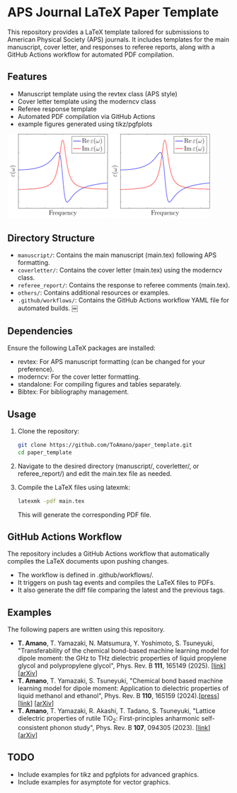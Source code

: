 # APS Journal LaTeX Paper Template

This repository provides a LaTeX template tailored for submissions to American Physical Society (APS) journals. It includes templates for the main manuscript, cover letter, and responses to referee reports, along with a GitHub Actions workflow for automated PDF compilation.

## Features

- Manuscript template using the revtex class (APS style)
- Cover letter template using the moderncv class
- Referee response template
- Automated PDF compilation via GitHub Actions
- example figures generated using tikz/pgfplots

<p float="left">
  <img src="manuscript/figures/fig01/fig01.pdf" width="45%" />
  <img src="manuscript/figures/fig02/fig02.pdf" width="45%" />
</p>


## Directory Structure

- `manuscript/`: Contains the main manuscript (main.tex) following APS formatting.
- `coverletter/`: Contains the cover letter (main.tex) using the moderncv class.
- `referee_report/`: Contains the response to referee comments (main.tex).
- `others/`: Contains additional resources or examples.
- `.github/workflows/`: Contains the GitHub Actions workflow YAML file for automated builds. ￼

## Dependencies

Ensure the following LaTeX packages are installed:

- revtex: For APS manuscript formatting (can be changed for your preference).
- moderncv: For the cover letter formatting.
- standalone: For compiling figures and tables separately.
- Bibtex: For bibliography management.


## Usage

1.	Clone the repository:

	```bash
	git clone https://github.com/ToAmano/paper_template.git
	cd paper_template
	```

2.	Navigate to the desired directory (manuscript/, coverletter/, or referee_report/) and edit the main.tex file as needed.

3.	Compile the LaTeX files using latexmk:

	```bash
	latexmk -pdf main.tex
	```

	This will generate the corresponding PDF file.

## GitHub Actions Workflow

The repository includes a GitHub Actions workflow that automatically compiles the LaTeX documents upon pushing changes.
- The workflow is defined in .github/workflows/.
- It triggers on push tag events and compiles the LaTeX files to PDFs.
- It also generate the diff file comparing the latest and the previous tags.

## Examples

The following papers are written using this repository.

- __T. Amano__, T. Yamazaki, N. Matsumura, Y. Yoshimoto, S. Tsuneyuki, "Transferability of the chemical bond-based machine learning model for dipole moment: the GHz to THz dielectric properties of liquid propylene glycol and polypropylene glycol", Phys. Rev. B **111**, 165149 (2025). [[link](https://doi.org/10.1103/PhysRevB.111.165149)][[arXiv](https://arxiv.org/abs/2410.22718)]
- __T. Amano__, T. Yamazaki, S. Tsuneyuki, "Chemical bond based machine learning model for dipole moment: Application to dielectric properties of liquid methanol and ethanol", Phys. Rev. B **110**, 165159 (2024).[[press](https://www.s.u-tokyo.ac.jp/ja/press/10544/)] [[link](https://journals.aps.org/prb/abstract/10.1103/PhysRevB.110.165159)] [[arXiv](https://arxiv.org/abs/2407.08390)]
- __T. Amano__, T. Yamazaki, R. Akashi, T. Tadano, S. Tsuneyuki, "Lattice dielectric properties of rutile TiO<sub>2</sub>: First-principles anharmonic self-consistent phonon study", Phys. Rev. B **107**, 094305 (2023). [[link](https://journals.aps.org/prb/abstract/10.1103/PhysRevB.107.094305)] [[arXiv](https://arxiv.org/abs/2210.15873)]

## TODO

- Include examples for tikz and pgfplots for advanced graphics.
- Include examples for asymptote for vector graphics.

